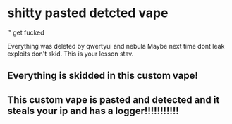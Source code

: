 # shitty pasted detcted vape
:tm: get fucked

Everything was deleted by qwertyui and nebula
Maybe next time dont leak exploits don't skid. This is your lesson stav.

## Everything is skidded in this custom vape!
## This custom vape is pasted and detected and it steals your ip and has a logger!!!!!!!!!!!

